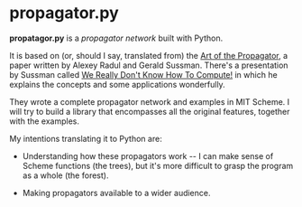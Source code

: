 propagator.py
=============

**propatagor.py** is a *propagator network* built with Python.

It is based on (or, should I say, translated from) the [Art of the Propagator][art],
a paper written by Alexey Radul and Gerald Sussman. There's a presentation
by Sussman called [We Really Don't Know How To Compute!][we-really-dont-know]
in which he explains the concepts and some applications wonderfully.

They wrote a complete propagator network and examples in MIT Scheme. I will
try to build a library that encompasses all the original features, together
with the examples.

My intentions translating it to Python are:

- Understanding how these propagators work -- I can make sense of Scheme
  functions (the trees), but it's more difficult to grasp the program as a
  whole (the forest).

- Making propagators available to a wider audience.

[art]: http://dspace.mit.edu/handle/1721.1/4421
[we-really-dont-know]: http://www.infoq.com/presentations/We-Really-Dont-Know-How-To-Compute
